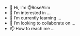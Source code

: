- 👋 Hi, I’m @RoseAlim
- 👀 I’m interested in ...
- 🌱 I’m currently learning ...
- 💞️ I’m looking to collaborate on ...
- 📫 How to reach me ...

<!---
RoseAlim/RoseAlim is a ✨ special ✨ repository because its `README.md` (this file) appears on your GitHub profile.
You can click the Preview link to take a look at your changes.
--->

